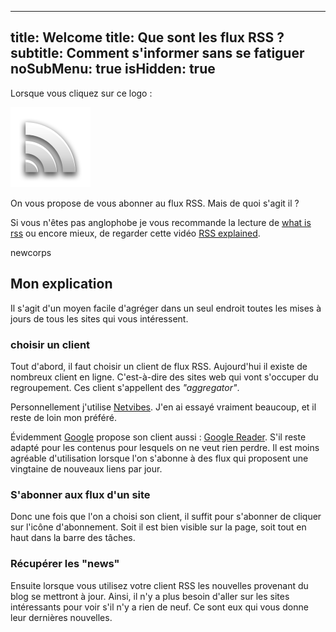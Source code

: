 -----
title: Welcome
title: Que sont les flux RSS ?
subtitle: Comment s'informer sans se fatiguer
noSubMenu: true
isHidden: true
-----

Lorsque vous cliquez sur ce logo : 

<img src="/Scratch/img/menu/rss-128.png" alt="rss"/>

On vous propose de vous abonner au flux RSS. Mais de quoi s'agit il ?

Si vous n'êtes pas anglophobe je vous recommande la lecture de [what is rss](http://www.whatisrss.com) ou encore mieux, de regarder cette vidéo [RSS explained](http://www.youtube.com/watch?v=0klgLsSxGsU). 

newcorps

## Mon explication

Il s'agit d'un moyen facile d'agréger dans un seul endroit toutes les mises à jours de tous les sites qui vous intéressent. 

### choisir un client

Tout d'abord, il faut choisir un client de flux RSS. Aujourd'hui il existe de nombreux client en ligne. C'est-à-dire des sites web qui vont s'occuper du regroupement. Ces client s'appellent des *"aggregator"*.

Personnellement j'utilise [Netvibes](http://netvibes.com). J'en ai essayé vraiment beaucoup, et il reste de loin mon préféré.

Évidemment [Google](http://google.com) propose son client aussi : [Google Reader](http://google.com/reader). S'il reste adapté pour les contenus pour lesquels on ne veut rien perdre. Il est moins agréable d'utilisation lorsque l'on s'abonne à des flux qui proposent une vingtaine de nouveaux liens par jour. 

### S'abonner aux flux d'un site

Donc une fois que l'on a choisi son client, il suffit pour s'abonner de cliquer sur l'icône d'abonnement. Soit il est bien visible sur la page, soit tout en haut dans la barre des tâches.

### Récupérer les "news"

Ensuite lorsque vous utilisez votre client RSS les nouvelles provenant du blog se mettront à jour. Ainsi, il n'y a plus besoin d'aller sur les sites intéressants pour voir s'il n'y a rien de neuf. Ce sont eux qui vous donne leur dernières nouvelles.

